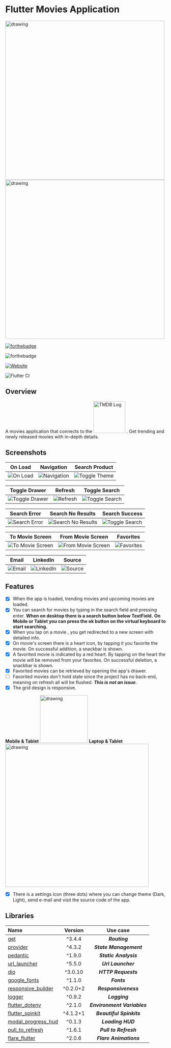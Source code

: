 # Flutter Movies Application

<img src="assets/images/logo.png" alt="drawing" width="500"/>
</br>
<img src="screenshots/showcase.png" alt="drawing" width="500"/>

[![forthebadge](https://forthebadge.com/images/badges/built-with-love.svg)](https://forthebadge.com)

![forthebadge](https://badgen.net/pub/flutter-platform/xml)

[![Website](https://img.shields.io/website?down_color=red&down_message=offline&up_color=green&up_message=online&url=http%3A%2F%2Fwww.esentis.gr)](www.esentis.gr)

![Flutter CI](https://github.com/esentis/Flutter-News-Application/workflows/Flutter%20CI/badge.svg)

## Overview

A movies application that connects to the <a href="https://www.themoviedb.org/"><img src="assets/images/tmdb.png" width="100" title="TMDB" alt="TMDB Log"></a> .
Get trending and newly released movies with in-depth details.

## Screenshots

On Load |Navigation| Search Product |
------------ |------------ | -------------|
![On Load](/screenshots/on_load.gif?raw=true "On load") | ![Navigation](/screenshots/navigation.gif?raw=true "Navigation") |![Toggle Theme](/screenshots/toggle_theme.gif?raw=true "Toggle Theme")

Toggle Drawer |Refresh| Toggle Search |
------------ |------------ | -------------|
![Toggle Drawer](/screenshots/toggle_drawer.gif?raw=true "Toggle Drawer") | ![Refresh](/screenshots/refresh.gif?raw=true "Refresh") |![Toggle Search](/screenshots/toggle_search.gif?raw=true "Toggle Search")

Search Error |Search No Results| Search Success |
------------ |------------ | -------------|
![Search Error](/screenshots/search_error.gif?raw=true "Search Error") | ![Search No Results](/screenshots/search_notfound.gif?raw=true "Search No Results") |![Toggle Search](/screenshots/search_success.gif?raw=true "Search Success")

To Movie Screen |From Movie Screen| Favorites |
------------ |------------ | -------------|
![To Movie Screen](/screenshots/to_movie.gif?raw=true "To Movie Screen") | ![From Movie Screen](/screenshots/from_movie.gif?raw=true "From Movie Screen") |![Favorites](/screenshots/favorites.gif?raw=true "Favorites")

Email |LinkedIn| Source |
------------ |------------ | -------------|
![Email](/screenshots/email.gif?raw=true "Email") | ![LinkedIn](/screenshots/linkedin.gif?raw=true "LinkedIn") |![Source](/screenshots/source.gif?raw=true "Source")

## Features

- [x] When the app is loaded, trending movies and upcoming movies are loaded.
- [x] You can search for movies by typing in the search field and pressing enter.
**When on desktop there is a search button below TextField.**
**On Mobile or Tablet you can press the ok button on the virtual keyboard to start searching.**
- [x] When you tap on a movie , you get redirected to a new screen with detailed info.
- [x] On movie's screen there is a heart icon, by tapping it you favorite the movie. On successful addition, a snackbar is shown.
- [x] A favorited movie is indicated by a red heart. By tapping on the heart the movie will be removed from your favorites. On successful deletion, a snackbar is shown.
- [x] Favorited movies can be retrieved by opening the app's drawer.
- [ ] Favorited movies don't hold state since the project has no back-end, meaning on refresh all will be flushed. ***This is not an issue***.
- [x] The grid design is responsive.

**Mobile & Tablet**
<img src="/screenshots/pageview.gif" alt="drawing" width="150"/>
**Laptop & Tablet**
<img src="/screenshots/desktop.gif" alt="drawing" width="450"/>

- [x] There is a settings icon (three dots) where you can change theme (Dark, Light), send e-mail and visit the source code of the app.

## Libraries

| Name        | Version           | Use case |
| :------------- |:-------------:|:-------------:|
| [get](https://pub.dev/packages/get)| ^3.4.4 | ***Routing*** |
| [provider](https://pub.dev/packages/provider)     | ^4.3.2      | ***State Management***|
| [pedantic](https://pub.dev/packages/pedantic) | ^1.9.0     |***Static Analysis*** |
| [url_launcher](https://pub.dev/packages/url_launcher) | ^5.5.0   | ***Url Launcher***  |
| [dio](https://pub.dev/packages/dio) | ^3.0.10   | ***HTTP Requests***  |
| [google_fonts](https://pub.dev/packages/google_fonts) |  ^1.1.0   | ***Fonts***  |
| [responsive_builder](https://pub.dev/packages/responsive_builder) | ^0.2.0+2   | ***Responsiveness***  
| [logger](https://pub.dev/packages/logger) | ^0.9.2  | ***Logging***  |
| [flutter_dotenv](https://pub.dev/packages/flutter_dotenv) | ^2.1.0  | ***Environment Variables***  |
| [flutter_spinkit](https://pub.dev/packages/flutter_spinkit) | ^4.1.2+1  | ***Beautiful Spinkits***  |
| [modal_progress_hud](https://pub.dev/packages/modal_progress_hud) | ^0.1.3  | ***Loading HUD***  |
| [pull_to_refresh](https://pub.dev/packages/pull_to_refresh) | ^1.6.1  | ***Pull to Refresh***  |
| [flare_flutter](https://pub.dev/packages/flare_flutter) | ^2.0.6  | ***Flare Animations***  |
